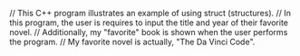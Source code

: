 // This C++ program illustrates an example of using struct (structures).
// In this program, the user is requires to input the title and year of their favorite novel.
// Additionally, my "favorite" book is shown when the user performs the program.
// My favorite novel is actually, "The Da Vinci Code". 

